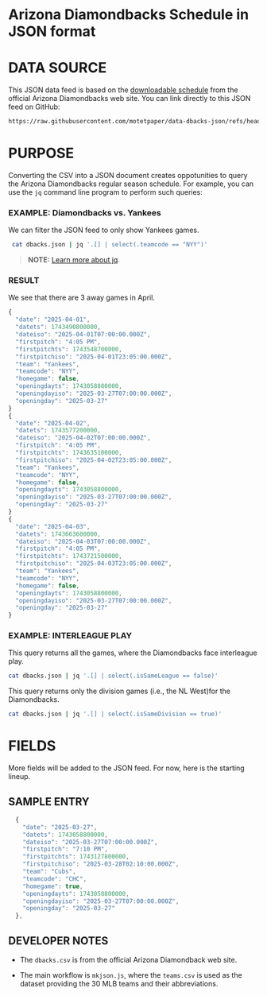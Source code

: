 # Arizona Diamondbacks Schedule in JSON format

# DATA SOURCE
This JSON data feed is based on the [downloadable schedule](https://www.mlb.com/dbacks/schedule/downloadable-schedule) from the official Arizona Diamondbacks web site. You can link directly to this JSON feed on GitHub:

```bash
https://raw.githubusercontent.com/motetpaper/data-dbacks-json/refs/heads/main/outputs/dbacks.json
```


# PURPOSE

Converting the CSV into a JSON document creates oppotunities to query the Arizona Diamondbacks regular season schedule. For example, you can use the `jq` command line program to perform such queries:

### EXAMPLE: Diamondbacks vs. Yankees

We can filter the JSON feed to only show Yankees games.
```bash
 cat dbacks.json | jq '.[] | select(.teamcode == "NYY")'
```

>**NOTE:** [Learn more about jq](https://jqlang.org/).

### RESULT

We see that there are 3 away games in April.

```javascript
{
  "date": "2025-04-01",
  "datets": 1743490800000,
  "dateiso": "2025-04-01T07:00:00.000Z",
  "firstpitch": "4:05 PM",
  "firstpitchts": 1743548700000,
  "firstpitchiso": "2025-04-01T23:05:00.000Z",
  "team": "Yankees",
  "teamcode": "NYY",
  "homegame": false,
  "openingdayts": 1743058800000,
  "openingdayiso": "2025-03-27T07:00:00.000Z",
  "openingday": "2025-03-27"
}
{
  "date": "2025-04-02",
  "datets": 1743577200000,
  "dateiso": "2025-04-02T07:00:00.000Z",
  "firstpitch": "4:05 PM",
  "firstpitchts": 1743635100000,
  "firstpitchiso": "2025-04-02T23:05:00.000Z",
  "team": "Yankees",
  "teamcode": "NYY",
  "homegame": false,
  "openingdayts": 1743058800000,
  "openingdayiso": "2025-03-27T07:00:00.000Z",
  "openingday": "2025-03-27"
}
{
  "date": "2025-04-03",
  "datets": 1743663600000,
  "dateiso": "2025-04-03T07:00:00.000Z",
  "firstpitch": "4:05 PM",
  "firstpitchts": 1743721500000,
  "firstpitchiso": "2025-04-03T23:05:00.000Z",
  "team": "Yankees",
  "teamcode": "NYY",
  "homegame": false,
  "openingdayts": 1743058800000,
  "openingdayiso": "2025-03-27T07:00:00.000Z",
  "openingday": "2025-03-27"
}
```

### EXAMPLE: INTERLEAGUE PLAY

This query returns all the games, where the Diamondbacks face interleague play.
```bash
cat dbacks.json | jq '.[] | select(.isSameLeague == false)'
```

This query returns only the division games (i.e., the NL West)for the Diamondbacks.
```bash
cat dbacks.json | jq '.[] | select(.isSameDivision == true)'
```

# FIELDS

More fields will be added to the JSON feed. For now, here is the starting lineup.

## SAMPLE ENTRY
```javascript
  {
    "date": "2025-03-27",
    "datets": 1743058800000,
    "dateiso": "2025-03-27T07:00:00.000Z",
    "firstpitch": "7:10 PM",
    "firstpitchts": 1743127800000,
    "firstpitchiso": "2025-03-28T02:10:00.000Z",
    "team": "Cubs",
    "teamcode": "CHC",
    "homegame": true,
    "openingdayts": 1743058800000,
    "openingdayiso": "2025-03-27T07:00:00.000Z",
    "openingday": "2025-03-27"
  },
```

## DEVELOPER NOTES

  + The `dbacks.csv` is from the official Arizona Diamondback web site.

  + The main workflow is `mkjson.js`, where the `teams.csv` is used as the dataset providing the 30 MLB teams and their abbreviations.
